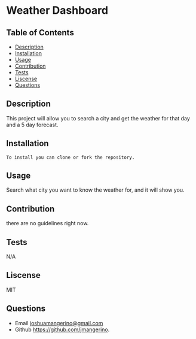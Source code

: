 # Weather Dashboard

  ## Table of Contents
  * [Description](#description)
  * [Installation](#installation)
  * [Usage](#usage)
  * [Contribution](#contribution)
  * [Tests](#tests)
  * [Liscense](#liscense)
  * [Questions](#questions)

   ## Description
  This project will allow you to search a city and get the weather for that day and a 5 day forecast.
  
  ## Installation
    To install you can clone or fork the repository. 

  ## Usage
  Search what city you want to know the weather for, and it will show you.
  


  ## Contribution
  there are no guidelines right now.

  ## Tests
  N/A

  ## Liscense
  MIT

  ## Questions
  * Email joshuamangerino@gmail.com
  * Github https://github.com/jmangerino.

